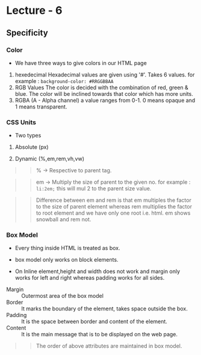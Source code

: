 <h1>Lecture - 6</h1>
<h2>Specificity</h2>
<h3>Color</h3>

* We have three ways to give colors in our HTML page

1. hexedecimal
Hexadecimal values are given using '#'. Takes 6 values. for example : ``` background-color: #RRGGBBAA ```
2. RGB Values
The color is decided with the combination of red, green & blue. The color will be inclined towards that color which has more units.
3. RGBA (A - Alpha channel)
a value ranges from 0-1.
0 means opaque and 1 means transparent.

<h3> CSS Units</h3>

* Two types
1. Absolute (px)

2. Dynamic (%,em,rem,vh,vw)

>> % -> Respective to parent tag.

>> em -> Multiply the size of parent to the given no.
for example : ``` li:2em; ``` this will mul 2 to the parent size value.

>> Difference between em and rem is that em multiples the factor to the size of parent element whereas rem multiplies the factor to root element and we have only one root i.e. html. em shows snowball and rem not.

<h3>Box Model</h3>

* Every thing inside HTML is treated as box.

* box model only works on block elements.

* On Inline element,height and width does not work and margin only works for left and right whereas padding works for all sides.

<dl>
    <dt>Margin</dt>
    <dd>Outermost area of the box model</dd>
    <dt>Border</dt>
    <dd>It marks the boundary of the element, takes space outside the box.</dd>
    <dt>Padding</dt>
    <dd>It is the space between border and content of the element.</dd>
    <dt>Content</dt>
    <dd>It is the main message that is to be displayed on the web page.</dd>
</dl>

>> The order of above attributes are maintained in box model.